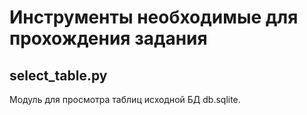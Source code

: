 # Инструменты необходимые для прохождения задания

## select_table.py

Модуль для просмотра таблиц исходной БД db.sqlite.
